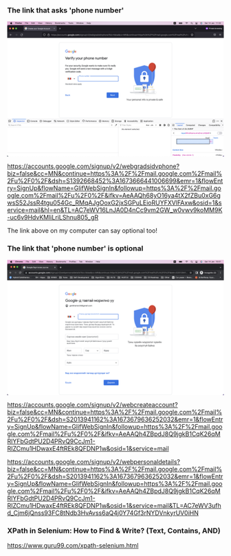 ### The link that asks 'phone number'

<img src="/research/assets/phonenumberisrequired.png" align="center">

https://accounts.google.com/signup/v2/webgradsidvphone?biz=false&cc=MN&continue=https%3A%2F%2Fmail.google.com%2Fmail%2Fu%2F0%2F&dsh=S1392668452%3A1673666441006699&emr=1&flowEntry=SignUp&flowName=GlifWebSignIn&followup=https%3A%2F%2Fmail.google.com%2Fmail%2Fu%2F0%2F&ifkv=AeAAQh68yO16ya4tX2fZBu0xG6gwsS52JssR4tgu054Gc_RMqAJgOoxG2jxSGPuLEioRUYFXVlFAxw&osid=1&service=mail&hl=en&TL=AC7eWV16LnJA0D4nCc9vm2GW_w0vwv9koMM9K-uc6v9HdvKMliLriLShnu805_gR

The link above on my computer can say optional too!


### The link that 'phone number' is optional

<img src="/research/assets/phonenumberisoptional.png" align="center">

https://accounts.google.com/signup/v2/webcreateaccount?biz=false&cc=MN&continue=https%3A%2F%2Fmail.google.com%2Fmail%2Fu%2F0%2F&dsh=S2013941162%3A1673679636252032&emr=1&flowEntry=SignUp&flowName=GlifWebSignIn&followup=https%3A%2F%2Fmail.google.com%2Fmail%2Fu%2F0%2F&ifkv=AeAAQh4ZBpdJ8Q9jgkB1CqK26qMRlYFbGdtPU2D4PRvQ9CcJm1-RIZCmu1HDwaxE4ftREk8QFDNP1w&osid=1&service=mail

https://accounts.google.com/signup/v2/webpersonaldetails?biz=false&cc=MN&continue=https%3A%2F%2Fmail.google.com%2Fmail%2Fu%2F0%2F&dsh=S2013941162%3A1673679636252032&emr=1&flowEntry=SignUp&flowName=GlifWebSignIn&followup=https%3A%2F%2Fmail.google.com%2Fmail%2Fu%2F0%2F&ifkv=AeAAQh4ZBpdJ8Q9jgkB1CqK26qMRlYFbGdtPU2D4PRvQ9CcJm1-RIZCmu1HDwaxE4ftREk8QFDNP1w&osid=1&service=mail&TL=AC7eWV3ufhd_Cjm6jQnss93FC8tNdb3HvAvss6aQ4j0Y74Gf3rNYDVnkyrUV0iHN




###  XPath in Selenium: How to Find & Write? (Text, Contains, AND)
https://www.guru99.com/xpath-selenium.html
